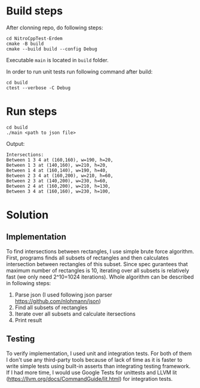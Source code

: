 # Build steps
After clonning repo, do following steps:
```
cd NitroCppTest-Erdem
cmake -B build
cmake --build build --config Debug
```
Executable `main` is located in `build` folder.

In order to run unit tests run following command after build:
```
cd build
ctest --verbose -C Debug
``` 

# Run steps
```
cd build
./main <path to json file>
```
Output:
```
Intersections:
Between 1 3 4 at (160,160), w=190, h=20, 
Between 1 3 at (140,160), w=210, h=20, 
Between 1 4 at (160,140), w=190, h=40, 
Between 2 3 4 at (160,200), w=210, h=60, 
Between 2 3 at (140,200), w=230, h=60, 
Between 2 4 at (160,200), w=210, h=130, 
Between 3 4 at (160,160), w=230, h=100,
```

# Solution
## Implementation
To find intersections between rectangles, I use simple brute force algorithm. First, programs finds all subsets of rectangles and then calculates intersection between rectangles of this subset. Since spec gurantees that maximum number of rectangles is 10, iterating over all subsets is relatively fast (we only need 2^10=1024 iterations). Whole algorithm can be described in following steps:
1) Parse json (I used following json parser https://github.com/nlohmann/json)
2) Find all subsets of rectangles
3) Iterate over all subsets and calculate itersections
4) Print result

## Testing
To verify implementation, I used unit and integration tests. For both of them I don't use any third-party tools because of lack of time as it is faster to write simple tests using built-in asserts than integrating testing framework. If I had more time, I would use Google Tests for unittests and LLVM lit (https://llvm.org/docs/CommandGuide/lit.html) for integration tests.  